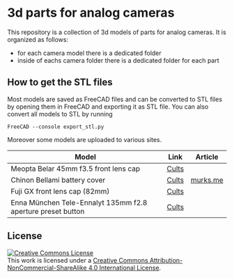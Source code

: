 3d parts for analog cameras
===========================

This repository is a collection of 3d models of parts for analog cameras.
It is organized as follows:
- for each camera model there is a dedicated folder
- inside of eachs camera folder there is a dedicated folder for each part

How to get the STL files
------------------------

Most models are saved as FreeCAD files and can be converted to STL files 
by opening them in FreeCAD and exporting it as STL file. You can also 
convert all models to STL by running
```
FreeCAD --console export_stl.py
```

Moreover some models are uploaded to various sites.

| Model | Link | Article |
| ----- | ---- | ------- |
| Meopta Belar 45mm f3.5 front lens cap | [Cults](https://cults3d.com/en/3d-model/various/meopta-belar-45mm-f3-5-lens-cap) | |
| Chinon Bellami battery cover | [Cults](https://cults3d.com/en/3d-model/various/chinon-bellami-battery-cover) | [murks.me](https://murks.me/projects/3d-parts-for-analog-cameras/battery-cover-for-the-chinon-bellami.html) |
| Fuji GX front lens cap (82mm) | [Cults](https://cults3d.com/en/3d-model/various/front-lens-cap-for-fuji-gx-lenses) | |
| Enna München Tele-Ennalyt 135mm f2.8 aperture preset button | [Cults](https://cults3d.com/en/3d-model/tool/enna-munchen-tele-ennalyt-135mm-f2-8-aperture-preset-button) | |

License
-------

<a rel="license" href="http://creativecommons.org/licenses/by-nc-sa/4.0/"><img alt="Creative Commons License" style="border-width:0" src="https://i.creativecommons.org/l/by-nc-sa/4.0/88x31.png" /></a><br />This work is licensed under a <a rel="license" href="http://creativecommons.org/licenses/by-nc-sa/4.0/">Creative Commons Attribution-NonCommercial-ShareAlike 4.0 International License</a>.
